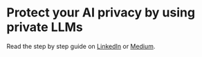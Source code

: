 # Protect your AI privacy by using private LLMs

Read the step by step guide on [LinkedIn](https://www.linkedin.com/pulse/protect-your-ai-privacy-using-private-llms-simple-step-kheirallah-zy0df/?trackingId=lW7MaAl9TZKcijVZAddNOA%3D%3D) or [Medium](https://a-a-k.medium.com/protect-your-ai-privacy-by-using-private-llms-a-simple-step-by-step-guide-3290a2beb3dd).
